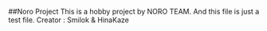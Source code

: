 ##Noro Project
This is a hobby project by NORO TEAM.
And this file is just a test file.
Creator : Smilok & HinaKaze

